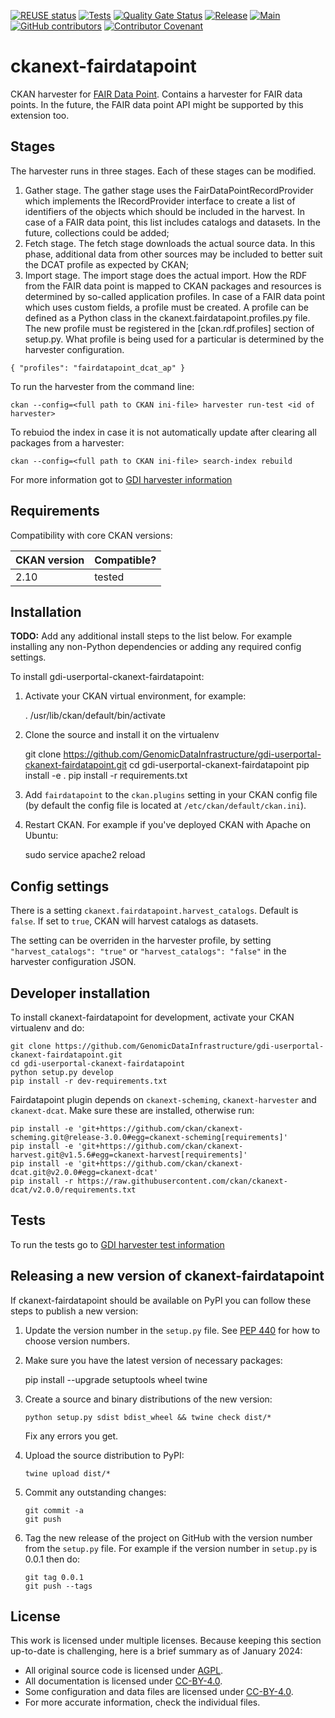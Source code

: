 <!--
SPDX-FileCopyrightText: 2023 Civity 
SPDX-FileContributor: 2024 Stichting Health-RI

SPDX-License-Identifier: CC-BY-4.0
-->


[![REUSE status](https://api.reuse.software/badge/github.com/GenomicDataInfrastructure/gdi-userportal-ckanext-fairdatapoint)](https://api.reuse.software/info/github.com/GenomicDataInfrastructure/gdi-userportal-ckanext-fairdatapoint)
[![Tests](https://github.com/GenomicDataInfrastructure/gdi-userportal-ckanext-fairdatapoint/actions/workflows/test.yml/badge.svg)](https://github.com/GenomicDataInfrastructure/gdi-userportal-ckanext-fairdatapoint/actions/workflows/test.yml)
[![Quality Gate Status](https://sonarcloud.io/api/project_badges/measure?project=GenomicDataInfrastructure_gdi-userportal-ckanext-fairdatapoint&metric=alert_status)](https://sonarcloud.io/summary/new_code?id=GenomicDataInfrastructure_gdi-userportal-ckanext-fairdatapoint)
[![Release](https://github.com/GenomicDataInfrastructure/gdi-userportal-ckanext-fairdatapoint/actions/workflows/release.yml/badge.svg)](https://github.com/GenomicDataInfrastructure/gdi-userportal-ckanext-fairdatapoint/actions/workflows/release.yml)
[![Main](https://github.com/GenomicDataInfrastructure/gdi-userportal-ckanext-fairdatapoint/actions/workflows/main.yml/badge.svg)](https://github.com/GenomicDataInfrastructure/gdi-userportal-ckanext-fairdatapoint/actions/workflows/main.yml)
[![GitHub contributors](https://img.shields.io/github/contributors/GenomicDataInfrastructure/gdi-userportal-ckanext-fairdatapoint)](https://github.com/GenomicDataInfrastructure/gdi-userportal-ckanext-fairdatapoint/graphs/contributors)
[![Contributor Covenant](https://img.shields.io/badge/Contributor%20Covenant-2.1-4baaaa.svg)](code_of_conduct.md)


# ckanext-fairdatapoint

CKAN harvester for [FAIR Data Point](https://www.fairdatapoint.org/). Contains a harvester for FAIR data points. In the future, the FAIR data point API might be supported by this extension too.

## Stages

The harvester runs in three stages. Each of these stages can be modified.
 1. Gather stage. The gather stage uses the FairDataPointRecordProvider which implements the IRecordProvider interface to create a list of identifiers of the objects which should be included in the harvest. In case of a FAIR data point, this list includes catalogs and datasets. In the future, collections could be added;
 2. Fetch stage. The fetch stage downloads the actual source data. In this phase, additional data from other sources may be included to better suit the DCAT profile as expected by CKAN;
 3. Import stage. The import stage does the actual import. How the RDF from the FAIR data point is mapped to CKAN packages and resources is determined by so-called application profiles. In case of a FAIR data point which uses custom fields, a profile must be created. A profile can be defined as a Python class in the ckanext.fairdatapoint.profiles.py file. The new profile must be registered in the [ckan.rdf.profiles] section of setup.py. What profile is being used for a particular is determined by the harvester configuration. 

``
{
	"profiles": "fairdatapoint_dcat_ap"
}
``

To run the harvester from the command line:

``
ckan --config=<full path to CKAN ini-file> harvester run-test <id of harvester>
``

To rebuiod the index in case it is not automatically update after clearing all packages from a harvester:

``
ckan --config=<full path to CKAN ini-file> search-index rebuild
``

For more information got to [GDI harvester information](https://genomicdatainfrastructure.github.io/gdi-userportal-docs/docs/ckan/harvester/)


## Requirements

Compatibility with core CKAN versions:

| CKAN version    | Compatible? |
|-----------------|-------------|
| 2.10            | tested      |


## Installation

**TODO:** Add any additional install steps to the list below.
   For example installing any non-Python dependencies or adding any required
   config settings.

To install gdi-userportal-ckanext-fairdatapoint:

1. Activate your CKAN virtual environment, for example:

     . /usr/lib/ckan/default/bin/activate

2. Clone the source and install it on the virtualenv

    git clone https://github.com/GenomicDataInfrastructure/gdi-userportal-ckanext-fairdatapoint.git
    cd gdi-userportal-ckanext-fairdatapoint
    pip install -e .
	pip install -r requirements.txt

3. Add `fairdatapoint` to the `ckan.plugins` setting in your CKAN
   config file (by default the config file is located at
   `/etc/ckan/default/ckan.ini`).

4. Restart CKAN. For example if you've deployed CKAN with Apache on Ubuntu:

     sudo service apache2 reload


## Config settings

There is a setting `ckanext.fairdatapoint.harvest_catalogs`. Default is `false`. If set to `true`,
CKAN will harvest catalogs as datasets.

The setting can be overriden in the harvester profile, by setting `"harvest_catalogs": "true"` or
`"harvest_catalogs": "false"` in the harvester configuration JSON.


## Developer installation

To install ckanext-fairdatapoint for development, activate your CKAN virtualenv and
do:

    git clone https://github.com/GenomicDataInfrastructure/gdi-userportal-ckanext-fairdatapoint.git
    cd gdi-userportal-ckanext-fairdatapoint
    python setup.py develop
    pip install -r dev-requirements.txt

Fairdatapoint plugin depends on `ckanext-scheming`, `ckanext-harvester` and `ckanext-dcat`. Make sure these are installed,
otherwise run:
```commandline
pip install -e 'git+https://github.com/ckan/ckanext-scheming.git@release-3.0.0#egg=ckanext-scheming[requirements]'
pip install -e 'git+https://github.com/ckan/ckanext-harvest.git@v1.5.6#egg=ckanext-harvest[requirements]'
pip install -e 'git+https://github.com/ckan/ckanext-dcat.git@v2.0.0#egg=ckanext-dcat'
pip install -r https://raw.githubusercontent.com/ckan/ckanext-dcat/v2.0.0/requirements.txt
```

## Tests

To run the tests go to [GDI harvester test information](https://genomicdatainfrastructure.github.io/gdi-userportal-docs/docs/ckan/extension-local-setup-and-testing/)


## Releasing a new version of ckanext-fairdatapoint

If ckanext-fairdatapoint should be available on PyPI you can follow these steps to publish a new version:

1. Update the version number in the `setup.py` file. See [PEP 440](http://legacy.python.org/dev/peps/pep-0440/#public-version-identifiers) for how to choose version numbers.

2. Make sure you have the latest version of necessary packages:

    pip install --upgrade setuptools wheel twine

3. Create a source and binary distributions of the new version:

       python setup.py sdist bdist_wheel && twine check dist/*

   Fix any errors you get.

4. Upload the source distribution to PyPI:

       twine upload dist/*

5. Commit any outstanding changes:

       git commit -a
       git push

6. Tag the new release of the project on GitHub with the version number from
   the `setup.py` file. For example if the version number in `setup.py` is
   0.0.1 then do:

       git tag 0.0.1
       git push --tags

## License
This work is licensed under multiple licenses. Because keeping this section up-to-date is challenging, here is a brief summary as of January 2024:
- All original source code is licensed under [AGPL](./LICENSES/AGPL-3.0-only.txt).
- All documentation is licensed under [CC-BY-4.0](./LICENSES/CC-BY-4.0.txt).
- Some configuration and data files are licensed under [CC-BY-4.0](./LICENSES/CC-BY-4.0.txt).
- For more accurate information, check the individual files.
